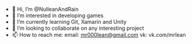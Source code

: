 - 👋 Hi, I’m @NulleanAndRain
- 👀 I’m interested in developing games
- 🌱 I’m currently learning Git, Xamarin and Unity
- 💞️ I’m looking to collaborate on any interesting project
- 📫 How to reach me:
  email: mr000lean@gmail.com
  vk: vk.com/mrlean
